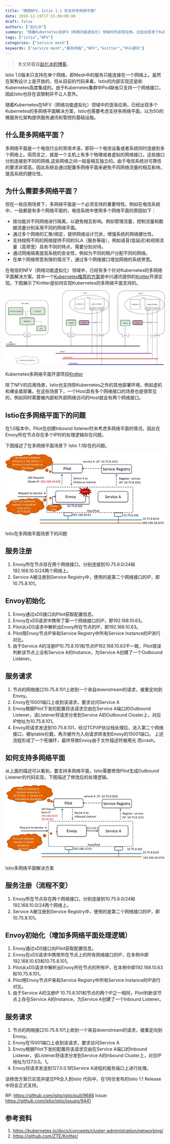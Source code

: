 ```yaml
---
title: "拥抱NFV，Istio 1.1 将支持多网络平面"
date: 2018-12-19T17:55:08+08:00
draft: false
authors: ["赵化冰"]
summary: "随着Kubernetes在NFV（网络功能虚拟化）领域中的逐渐应用，已经出现多个Kubernetes的多网络平面解决方案，Istio也需要考虑支持多网络平面，以为5G的微服务化架构提供服务通讯和管控的基础设施。"
tags: ["istio","NFV"]
categories: ["service mesh"]
keywords: ["service mesh","服务网格","NFV","knitter","中兴通讯"]
---
```


> 本文转载自[赵化冰的博客](https://zhaohuabing.com)。

Istio 1.0版本只支持在单个网络，即Mesh中的服务只能连接在一个网络上。虽然在架构设计上是开放的，但从目前的代码来看，Istio的内部实现还是和Kubernetes高度集成的。由于Kubernetes集群中Pod缺省只支持一个网络接口，因此Istio也存在该限制并不让人意外。

随着Kubernetes在NFV（网络功能虚拟化）领域中的逐渐应用，已经出现多个Kubernetes的多网络平面解决方案，Istio也需要考虑支持多网络平面，以为5G的微服务化架构提供服务通讯和管控的基础设施。

## 什么是多网络平面？

多网络平面是一个电信行业的常用术语，即将一个电信设备或者系统同时连接到多个网络上。简而言之，就是一个主机上有多个物理或者虚拟的网络接口，这些接口分别连接到不同的网络,这些网络之间一般是相互独立的。由于电信系统对可靠性的要求非常高，因此系统会通过配置多网络平面来避免不同网络流量的相互影响，提高系统的健壮性。

## 为什么需要多网络平面？

但在一些应用场景下，多网络平面是一个必须支持的重要特性。例如在电信系统中，一般都是有多个网络平面的，电信系统中使用多个网络平面的原因如下：

- 按功能对不同网络进行隔离，以避免相互影响。例如管理流量，控制流量和数据流量分别采用不同的网络平面。
- 通过多个网络的汇聚/绑定，提供网络设计冗余，增强系统的网络健壮性。
- 支持按照不同的网络提供不同的SLA（服务等级），例如语音(低延迟)和视频流量（高带宽）具有不同的特点，需要分别对待。
- 通过网络隔离提高系统的安全性，例如为不同的租户分配不同的网络。
- 在单个网络带宽有限的情况下，通过多个网络接口增加网络的系统带宽。

在电信的NFV（网络功能虚拟化）领域中，已经有多个针对Kubernetes的多网络平面解决方案。其中一个[Kubernetes推荐的方案](https://kubernetes.io/docs/concepts/cluster-administration/networking/)是中兴通讯提供的[Knitter](https://github.com/ZTE/Knitter/)开源实现。下图展示了Knitter是如何实现Kubernetes的多网络平面支持的。

![](006tNbRwgy1fyc7fxczghj30zz0gu0vc.jpg)

Kubernetes多网络平面开源项目[Knitter](https://github.com/ZTE/Knitter/)

除了NFV的应用场景，Istio也支持除Kubernetes之外的其他部署环境，例如虚机和裸金属部署。在这些场景下，一个Host具有多个网络接口的场景也是很常见的，例如同时需要被内部和外部网络访问的Host就会有两个网络接口。

## Istio在多网络平面下的问题

在1.0版本中，Pilot在创建Inbound listener时未考虑多网络平面的情况，因此在Envoy所在节点存在多个IP时的处理逻辑存在问题。

下图描述了在多网络平面场景下 Istio 1.1存在的问题。

![](006tNbRwgy1fyc7gf6gcaj30m809zgnf.jpg)

Istio在多网络平面场景下的问题

## 服务注册

1. Envoy所在节点存在两个网络接口，分别连接到10.75.8.0/24和192.168.10.0/24两个网络上。
2. Service A被注册到Service Registry中，使用的是第二个网络接口的IP，即10.75.8.101。

## Envoy初始化

1. Envoy通过xDS接口向Pilot获取配置信息。
2. Envoy在xDS请求中携带了第一个网络接口的IP，即192.168.10.63。
3. Pilot从xDS请求中解析出Envoy所在节点的IP，即192.168.10.63。
4. Pilot用Envoy节点IP来和Service Registry中所有Service Instance的IP进行对比。
5. 由于Service A的注册IP10.75.8.101和节点IP192.168.10.63不一致，Pilot错误判断该节点上没有Service A的Instance，为Service A创建了一个Outbound Listener。

## 服务请求

1. 节点的网络接口10.75.8.101上收到一个来自downstream的请求，被重定向到Envoy。
2. Envoy在15001端口上收到该请求，要求访问Service A
3. Envoy根据Pilot下发的配置将该请求交由在Service A端口的Outbound Listener，该Listener将请求分发到Service A的Outbound Cluster上，对应IP地址为10.75.8.101。
4. Envoy将请求发送到10.75.8.101，经过TCP/IP协议栈处理后，进入第二个网络接口，被Iptable拦截，再次被作为入向请求转发到Envoy的15001端口。 上述流程形成了一个死循环，最终导致Envoy由于文件描述符被用光 而crash。

## 如何支持多网络平面

从上面的描述可以看到，要支持多网络平面，Istio需要修改Pilot生成Outbound Listener的代码实现，下图描述了修改后的处理逻辑。

![](006tNbRwgy1fyc7gnvm1vj30m80ac760.jpg)

Istio多网络平面解决方案

## 服务注册（流程不变）

1. Envoy所在节点存在两个网络接口，分别连接到10.75.8.0/24和192.168.10.0/24两个网络上。
2. Service A被注册到Service Registry中，使用的是第二个网络接口的IP，即10.75.8.101。

## Envoy初始化（增加多网络平面处理逻辑）

1. Envoy通过xDS接口向Pilot获取配置信息。
2. Envoy在xDS请求中携带所在节点上的所有网络接口的IP，在本例中即192.168.10.63和10.75.8.101。
3. Pilot从xDS请求中解析出Envoy所在节点的所有IP，在本例中即192.168.10.63和10.75.8.101。
4. Pilot用Envoy节点IP来和Service Registry中所有Service Instance的IP进行对比。
5. 由于Service A的注册IP 10.75.8.101和节点的两个IP之一相同，Pilot判断该节点上存在Service A的Instance，为Service A创建了一个Inbound Listener。

## 服务请求

1. 节点的网络接口10.75.8.101上收到一个来自downstream的请求，被重定向到Envoy。
2. Envoy在15001端口上收到该请求，要求访问Service A
3. Envoy根据Pilot下发的配置将该请求交由在Service A端口的Inbound Listener，该Listener将请求分发到Service A的Inbound Cluster上，对应IP地址为127.0.0。1。
4. Envoy将请求发送到127.0.0.1的Service A进程的服务端口上进行处理。

该修改方案已实现并提交PR合入到Istio 代码中，在1月份发布的Istio 1.1 Release中将会正式支持。

RP: <https://github.com/istio/istio/pull/9688>
Issue: <https://github.com/istio/istio/issues/9441>

## 参考资料

1. <https://kubernetes.io/docs/concepts/cluster-administration/networking/>
2. <https://github.com/ZTE/Knitter/>

